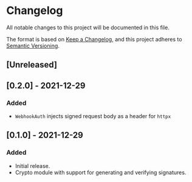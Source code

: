 # Changelog
All notable changes to this project will be documented in this file.

The format is based on [Keep a Changelog](https://keepachangelog.com/en/1.0.0/),
and this project adheres to [Semantic Versioning](https://semver.org/spec/v2.0.0.html).

## [Unreleased]
## [0.2.0] - 2021-12-29
### Added
- `WebhookAuth` injects signed request body as a header for `httpx`

## [0.1.0] - 2021-12-29
### Added
- Initial release.
- Crypto module with support for generating and verifying signatures.
